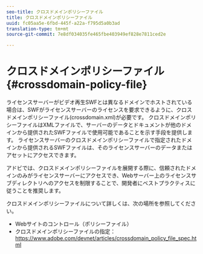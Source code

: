 ```yaml
---
seo-title: クロスドメインポリシーファイル
title: クロスドメインポリシーファイル
uuid: fc05aa5e-6fbd-445f-a22a-f795d5a0b3ad
translation-type: tm+mt
source-git-commit: 7e8df034035fe465fbe403949ef828e7811ced2e

---
```



# クロスドメインポリシーファイル {#crossdomain-policy-file}

ライセンスサーバーがビデオ再生SWFとは異なるドメインでホストされている場合は、SWFがライセンスサーバーのライセンスを要求できるように、クロスドメインポリシーファイル(crossdomain.xml)が必要です。 クロスドメインポリシーファイルはXMLファイルで、サーバーのデータとドキュメントが他のドメインから提供されたSWFファイルで使用可能であることを示す手段を提供します。 ライセンスサーバーのクロスドメインポリシーファイルで指定されたドメインから提供されるSWFファイルは、そのライセンスサーバーのデータまたはアセットにアクセスできます。

アドビでは、クロスドメインポリシーファイルを展開する際に、信頼されたドメインのみがライセンスサーバーにアクセスでき、Webサーバー上のライセンスサブディレクトリへのアクセスを制限することで、開発者にベストプラクティスに従うことを推奨します。

クロスドメインポリシーファイルについて詳しくは、次の場所を参照してください。

* Webサイトのコントロール（ポリシーファイル）
* クロスドメインポリシーファイルの指定：https://www.adobe.com/devnet/articles/crossdomain_policy_file_spec.html [](https://www.adobe.com/devnet/articles/crossdomain_policy_file_spec.html)

